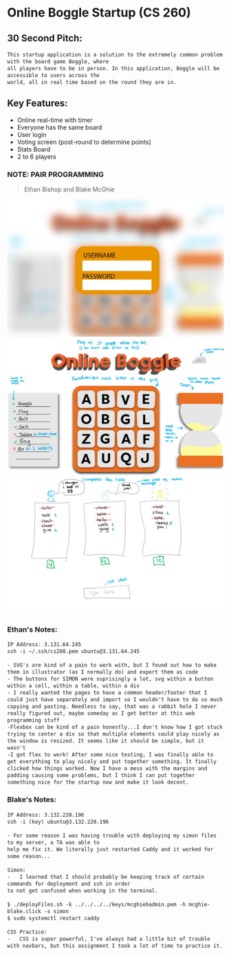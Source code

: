# Online Boggle Startup (CS 260)
## 30 Second Pitch:
```
This startup application is a solution to the extremely common problem with the board game Boggle, where 
all players have to be in person. In this application, Boggle will be accessible to users across the 
world, all in real time based on the round they are in.
```
## Key Features:
- Online real-time with timer
- Everyone has the same board
- User login
- Voting screen (post-round to determine points)
- Stats Board
- 2 to 6 players

### NOTE: PAIR PROGRAMMING
> Ethan Bishop and Blake McGhie

![Boggle Login page](BoggleLoginPage.jpg)
![Boggle Home page](BoggleHomePage.jpg)
![Boggle Scores page](BoggleScorePage.jpg)

### Ethan's Notes:
```
IP Address: 3.131.64.245
ssh -i ~/.ssh/cs260.pem ubuntu@3.131.64.245

- SVG's are kind of a pain to work with, but I found out how to make them in illustrator (as I normally do) and export them as code
- The buttons for SIMON were suprisingly a lot, svg within a button within a cell, within a table, within a div
- I really wanted the pages to have a common header/footer that I could just have separately and import so I wouldn't have to do so much
copying and pasting. Needless to say, that was a rabbit hole I never really figured out, maybe someday as I get better at this web programming stuff
-Flexbox can be kind of a pain honestly...I don't know how I got stuck trying to center a div so that multiple elements could play nicely as the window is resized. It seems like it should be simple, but it wasn't
-I got flex to work! After some nice testing, I was finally able to get everything to play nicely and put together something. It finally clicked how things worked. Now I have a mess with the margins and padding causing some problems, but I think I can put together something nice for the startup now and make it look decent.
```
### Blake's Notes:
```
IP Address: 3.132.220.196
ssh -i (key) ubuntu@3.132.220.196

- For some reason I was having trouble with deploying my simon files to my server, a TA was able to 
help me fix it. We literally just restarted Caddy and it worked for some reason...

Simon:
-   I learned that I should probably be keeping track of certain commands for deployment and ssh in order
to not get confused when working in the terminal.

$ ./deployFiles.sh -k ../../../../keys/mcghiebadmin.pem -h mcghie-blake.click -s simon
$ sudo systemctl restart caddy

CSS Practice:
-   CSS is super powerful, I've always had a little bit of trouble with navbars, but this assignment I took a lot of time to practice it.
```

